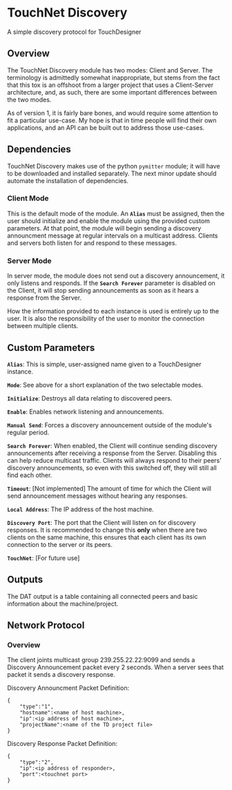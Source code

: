 # TouchNet Discovery
 A simple discovery protocol for TouchDesigner

## Overview
The TouchNet Discovery module has two modes: Client and Server. The terminology is admittedly somewhat inappropriate, but stems from the fact that this tox is an offshoot from a larger project that uses a Client-Server architecture, and, as such, there are some important differences between the two modes.

As of version 1, it is fairly bare bones, and would require some attention to fit a particular use-case. My hope is that in time people will find their own applications, and an API can be built out to address those use-cases.

## Dependencies
TouchNet Discovery makes use of the python `pymitter` module; it will have to be downloaded and installed separately. The next minor update should automate the installation of dependencies.

### Client Mode
This is the default mode of the module. An **`Alias`** must be assigned, then the user should initialize and enable the module using the provided custom parameters. At that point, the module will begin sending a discovery announcment message at regular intervals on a multicast address. Clients and servers both listen for and respond to these messages.

### Server Mode
In server mode, the module does not send out a discovery announcement, it only listens and responds. If the **`Search Forever`** parameter is disabled on the Client, it will stop sending announcements as soon as it hears a response from the Server.

How the information provided to each instance is used is entirely up to the user. It is also the responsibility of the user to monitor the connection between multiple clients.

## Custom Parameters
**`Alias`**: This is simple, user-assigned name given to a TouchDesigner instance.  

**`Mode`**: See above for a short explanation of the two selectable modes.  

**`Initialize`**: Destroys all data relating to discovered peers.  

**`Enable`**: Enables network listening and announcements.  

**`Manual Send`**: Forces a discovery announcement outside of the module's regular period.  

**`Search Forever`**: When enabled, the Client will continue sending discovery announcements after receiving a response from the Server. Disabling this can help reduce multicast traffic. Clients will always respond to their peers' discovery announcements, so even with this switched off, they will still all find each other.

**`Timeout`**: [Not implemented] The amount of time for which the Client will send announcement messages without hearing any responses.  

**`Local Address`**: The IP address of the host machine.  

**`Discovery Port`**: The port that the Client will listen on for discovery responses. It is recommended to change this **only** when there are two clients on the same machine, this ensures that each client has its own connection to the server or its peers. 

**`TouchNet`**: [For future use]  

## Outputs
The DAT output is a table containing all connected peers and basic information about the machine/project.

## Network Protocol
### Overview
The client joints multicast group 239.255.22.22:9099 and sends a Discovery Announcement packet every 2 seconds. When a server sees that packet it sends a discovery response.

Discovery Announcment Packet Definition:  

	{
		"type":"1",
		"hostname":<name of host machine>,
		"ip":<ip address of host machine>,
		"projectName":<name of the TD project file>
	}

Discovery Response Packet Definition:  

	{
		"type":"2",
		"ip":<ip address of responder>,
		"port":<touchnet port>
	}
